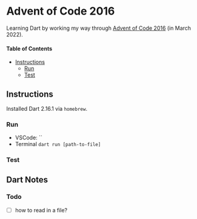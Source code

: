 # Advent of Code 2016

Learning Dart by working my way through [Advent of Code 2016](https://adventofcode.com/2016) (in March 2022).

#### Table of Contents

<!-- TOC -->

- [Instructions](#instructions)
  - [Run](#run)
  - [Test](#test)

<!-- /TOC -->

## Instructions

Installed Dart 2.16.1 via `homebrew`.

### Run

- VSCode: ``
- Terminal `dart run [path-to-file]`

### Test

<!-- how to test in Dart? -->

## Dart Notes

### Todo

- [ ] how to read in a file?
